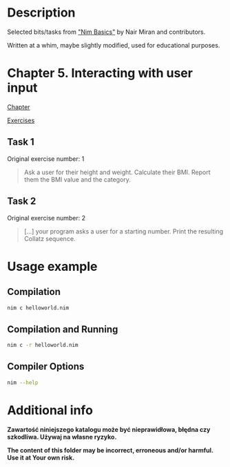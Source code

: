 # Description

Selected bits/tasks from ["Nim Basics"](https://narimiran.github.io/nim-basics/) by Nair Miran and contributors.

Written at a whim, maybe slightly modified, used for educational purposes.

# Chapter 5. Interacting with user input

[Chapter](https://narimiran.github.io/nim-basics/#_interacting_with_user_input)

[Exercises](https://narimiran.github.io/nim-basics/#_exercises_5)

## Task 1

Original exercise number: 1

> Ask a user for their height and weight. Calculate their BMI. Report them the
> BMI value and the category.

## Task 2

Original exercise number: 2

> [...] your program asks a user for a starting number.
> Print the resulting
Collatz
> sequence.

# Usage example

## Compilation

``` bash
nim c helloworld.nim
```

## Compilation and Running

```bash
nim c -r helloworld.nim
```

## Compiler Options

```bash
nim --help
```

# Additional info

**Zawartość niniejszego katalogu może być nieprawidłowa, błędna czy szkodliwa. Używaj na własne ryzyko.**

**The content of this folder may be incorrect, erroneous and/or harmful. Use it at Your own risk.**
